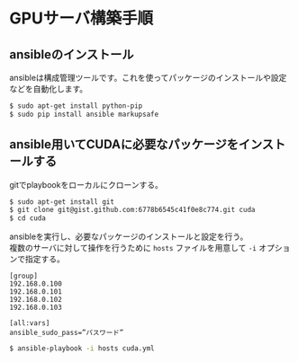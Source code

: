 # GPUサーバ構築手順 #

## ansibleのインストール ##
ansibleは構成管理ツールです。これを使ってパッケージのインストールや設定などを自動化します。

```sh
$ sudo apt-get install python-pip
$ sudo pip install ansible markupsafe
```

## ansible用いてCUDAに必要なパッケージをインストールする ##

gitでplaybookをローカルにクローンする。

```sh
$ sudo apt-get install git
$ git clone git@gist.github.com:6778b6545c41f0e8c774.git cuda
$ cd cuda
```
ansibleを実行し、必要なパッケージのインストールと設定を行う。  
複数のサーバに対して操作を行うために `hosts` ファイルを用意して `-i` オプションで指定する。

```
[group]
192.168.0.100
192.168.0.101
192.168.0.102
192.168.0.103

[all:vars]
ansible_sudo_pass=”パスワード”
```

```sh
$ ansible-playbook -i hosts cuda.yml
```